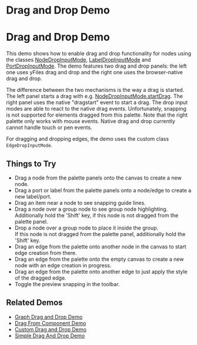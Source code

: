 <!--
 //////////////////////////////////////////////////////////////////////////////
 // @license
 // This file is part of yFiles for HTML 2.6.0.4.
 // Use is subject to license terms.
 //
 // Copyright (c) 2000-2024 by yWorks GmbH, Vor dem Kreuzberg 28,
 // 72070 Tuebingen, Germany. All rights reserved.
 //
 //////////////////////////////////////////////////////////////////////////////
-->
# Drag and Drop Demo

# Drag and Drop Demo

This demo shows how to enable drag and drop functionality for nodes using the classes [NodeDropInputMode](https://docs.yworks.com/yfileshtml/#/api/NodeDropInputMode), [LabelDropInputMode](https://docs.yworks.com/yfileshtml/#/api/LabelDropInputMode) and [PortDropInputMode](https://docs.yworks.com/yfileshtml/#/api/PortDropInputMode). The demo features two drag and drop panels: the left one uses yFiles drag and drop and the right one uses the browser-native drag and drop.

The difference between the two mechanisms is the way a drag is started. The left panel starts a drag with e.g. [NodeDropInputMode.startDrag](https://docs.yworks.com/yfileshtml/#/api/NodeDropInputMode#startDrag). The right panel uses the native "dragstart" event to start a drag. The drop input modes are able to react to the native drag events. Unfortunately, snapping is not supported for elements dragged from this palette. Note that the right palette only works with mouse events. Native drag and drop currently cannot handle touch or pen events.

For dragging and dropping edges, the demo uses the custom class `EdgeDropInputMode`.

## Things to Try

- Drag a node from the palette panels onto the canvas to create a new node.
- Drag a port or label from the palette panels onto a node/edge to create a new label/port.
- Drag an item near a node to see snapping guide lines.
- Drag a node over a group node to see group node highlighting.  
  Additionally hold the 'Shift' key, if this node is not dragged from the palette panel.
- Drop a node over a group node to place it inside the group.  
  If this node is not dragged from the palette panel, additionally hold the 'Shift' key.
- Drag an edge from the palette onto another node in the canvas to start edge creation from there.
- Drag an edge from the palette onto the empty canvas to create a new node with an edge creation in progress.
- Drag an edge from the palette onto another edge to just apply the style of the dragged edge.
- Toggle the preview snapping in the toolbar.

## Related Demos

- [Graph Drag and Drop Demo](../../input/graph-drag-and-drop/)
- [Drag From Component Demo](../../input/drag-from-component/)
- [Custom Drag and Drop Demo](../../input/custom-drag-and-drop/)
- [Simple Drag And Drop Demo](../../application-features/drag-and-drop/)

